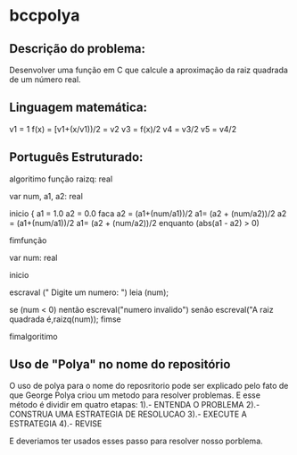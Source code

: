 # bccpolya

Descrição do problema:
-----------------------
Desenvolver uma função em C que calcule a aproximação da raiz quadrada de um número real.

Linguagem matemática:
---------------------

v1 = 1
f(x) = [v1+(x/v1))/2 = v2
v3 = f(x)/2
v4 = v3/2
v5 = v4/2

Português Estruturado:
----------------------
algoritimo
 função raizq: real
 
 var 
    num, a1, a2: real 
 
 
 inicio 
{
 		 a1 = 1.0
     a2 = 0.0
        faca
                a2 = (a1+(num/a1))/2
                a1= (a2 + (num/a2))/2
                 a2 = (a1+(num/a1))/2
                a1= (a2 + (num/a2))/2
        enquanto (abs(a1 - a2) > 0)

        
fimfunção

var 
  num: real

inicio 
	
escraval (" Digite um numero: ")
  leia (num);

se (num < 0) nentão
  escreval("numero invalido")
	senão 
escreval("A raiz quadrada é,raizq(num));
fimse

fimalgoritimo

Uso de "Polya" no nome do repositório
---------------------------------------
O uso de polya para o nome do reposritorio pode ser explicado pelo fato de que George Polya criou um metodo para resolver problemas. E esse método é dividir em quatro etapas:
1).- ENTENDA O PROBLEMA
2).- CONSTRUA UMA ESTRATEGIA DE RESOLUCAO
3).- EXECUTE A ESTRATEGIA
4).- REVISE

E deveriamos ter usados esses passo para resolver nosso porblema.






